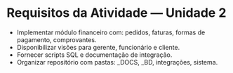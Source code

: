 # Requisitos da Atividade — Unidade 2

- Implementar módulo financeiro com: pedidos, faturas, formas de pagamento, comprovantes.
- Disponibilizar visões para gerente, funcionário e cliente.
- Fornecer scripts SQL e documentação de integração.
- Organizar repositório com pastas: _DOCS, _BD, integrações, sistema.
